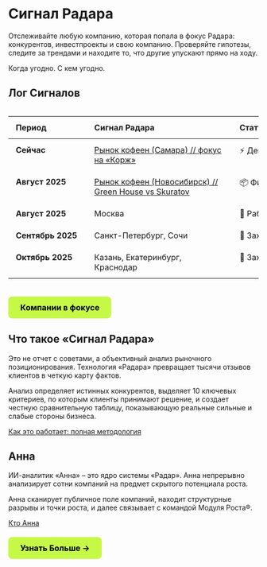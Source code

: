 # Сигнал Радара

Отслеживайте любую компанию, которая попала в фокус Радара: конкурентов, инвестпроекты и свою компанию. Проверяйте гипотезы, следите за трендами и находите то, что другие упускают прямо на ходу. <br>

Когда угодно. С кем угодно.

## Лог Сигналов

<div class="radar-signals-table">

| Период | Сигнал Радара | Статус |
| :--- | :--- | :--- |
| **Сейчас** | [Рынок кофеен (Самара) // фокус на «Корж»](/radar/signal/coffee-points-smr-2025/dashboard) | ⚡️ Демо-версия |
| **Август 2025** | [Рынок кофеен (Новосибирск) // Green House vs Skuratov](/radar/signal/coffee-points-nsk-2025/launch) | 📦 Финальная сборка |
| **Август 2025** | Москва | 🔎 Работает Радар |
| **Сентябрь 2025**| Санкт-Петербург, Сочи | 🎯 Захват целей |
| **Октябрь 2025** | Казань, Екатеринбург, Краснодар | 🎯 Захват целей |

</div>

<div class="start-button-container">
  <a href="/radar/overview" class="btn btn-primary"  rel="noopener noreferrer">Компании в фокусе</a>
</div>

## Что такое «Сигнал Радара»
Это не отчет с советами, а объективный анализ рыночного позиционирования. Технология «Радара» превращает тысячи отзывов клиентов в четкую карту фактов.

Анализ определяет истинных конкурентов, выделяет 10 ключевых критериев, по которым клиенты принимают решение, и создает честную сравнительную таблицу, показывающую реальные сильные и слабые стороны бизнеса.

[Как это работает: полная методология](/radar/signal/how-it-works)

## Анна

ИИ-аналитик «Анна» – это ядро системы «Радар». Анна непрерывно анализирует сотни компаний на предмет скрытого потенциала роста. 

Анна сканирует публичное поле компаний, находит структурные разрывы и точки роста, и далее связывает с командой Модуля Роста®.

[Кто Анна](/radar/who-is-anna)

<style>
/* --- СТИЛИ ДЛЯ ТАБЛИЦ --- */

/* Контейнер таблицы оборачиваем для скролла */
.radar-signals-table {
  overflow-x: auto;
  -webkit-overflow-scrolling: touch;
}

/* Общие правила для таблицы "Сигналы Радара" */
.radar-signals-table table {
  width: 100%;
  /* Минимальная ширина гарантирует, что таблица не сожмется и появится скролл на мобильных */
  min-width: 650px; 
  table-layout: fixed;
  border-collapse: collapse;
}

/* Стили для ячеек для аккуратного вида */
.radar-signals-table th,
.radar-signals-table td {
  padding: 12px 15px;
  vertical-align: top; /* Выравнивание по верху — лучший вариант при разной высоте строк */
  text-align: left;
}

/* Столбец 1 ("Период"): Фиксированная ширина, без переноса */
.radar-signals-table td:nth-child(1) {
  width: 130px;
  white-space: nowrap;
}

/* Столбец 2 ("Сигнал Радара"): ГЛАВНОЕ ИЗМЕНЕНИЕ. 
   Убираем сложное ограничение по строкам и просто разрешаем тексту свободно переноситься. */
.radar-signals-table td:nth-child(2) {
  width: 350px;
  white-space: normal; /* Разрешаем перенос текста */
  word-break: break-word; /* Разрешаем перенос для длинных слов */
}

/* Столбец 3 ("Статус"): Фиксированная ширина, без переноса */
.radar-signals-table td:nth-child(3) {
  width: 170px;
  white-space: nowrap;
}

/* Таблица сравнения "ДО/ПОСЛЕ" (остается без изменений) */
.comparison-table table {
  table-layout: fixed;
  width: 100%;
}
.comparison-table td {
  width: 50%;
  word-break: break-word;
}

/* --- ОБЩИЕ СТИЛИ ДЛЯ ВСЕХ КНОПОК (остаются без изменений) --- */
.btn {
  display: inline-block;
  padding: 12px 24px;
  border-radius: 8px;
  font-weight: 700;
  font-size: 16px;
  text-align: center;
  text-decoration: none;
  transition: all 0.3s ease;
  cursor: pointer;
  border: none;
  margin: 10px 0;
}

.btn:hover {
  transform: translateY(-2px);
  text-decoration: none !important;
}

/* --- СТИЛЬ 1: ОСНОВНАЯ КНОПКА (ЯРКАЯ) --- */
.btn-primary {
  background-color: #C5F946; /* Яркий лаймовый */
  color: #000 !important;
}

.btn-primary:hover {
  background-color: #347b6c; /* Темный при наведении */
  color: white !important;
}

/* --- СТИЛЬ 2: ВТОРОСТЕПЕННАЯ КНОПКА (ТЕМНАЯ) --- */
.btn-secondary {
  background-color: #347b6c; /* Темный */
  color: white !important;
}

.btn-secondary:hover {
  background-color: #C5F946; /* Яркий при наведении */
  color: #000 !important;
}

/* --- Контейнер для отдельной кнопки --- */
.start-button-container {
  margin: 20px 0;
  text-align: left;
}

.start-button-container .btn {
  display: inline-block;
  margin: 0;
}
</style>

<div class="start-button-container">
  <a href="/brew/about" class="btn btn-primary" rel="noopener noreferrer">Узнать Больше →</a>
</div>

<style>
/* --- ОБЩИЕ СТИЛИ ДЛЯ ВСЕХ КНОПОК --- */
.btn {
  display: inline-block;
  padding: 12px 24px;
  border-radius: 8px;
  font-weight: 700;
  font-size: 16px;
  text-align: center;
  text-decoration: none;
  transition: all 0.3s ease;
  cursor: pointer;
  border: none;
  margin: 10px 0;
}

.btn:hover {
  transform: translateY(-2px);
  text-decoration: none !important;
}

/* --- СТИЛЬ ОСНОВНОЙ КНОПКИ (ЯРКАЯ) --- */
.btn-primary {
  background-color: #C5F946; /* Яркий лаймовый */
  color: #000 !important;
}

.btn-primary:hover {
  background-color: #347b6c; /* Темный при наведении */
  color: white !important;
}

/* --- Контейнер для отдельной кнопки --- */
.start-button-container {
  margin: 20px 0;
  text-align: left;
}

.start-button-container .btn {
  display: inline-block;
  margin: 0;
}
</style>
